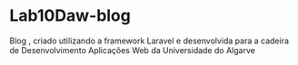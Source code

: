 # Lab10Daw-blog
Blog , criado utilizando a framework Laravel e desenvolvida para a cadeira de Desenvolvimento Aplicações Web da Universidade do Algarve
